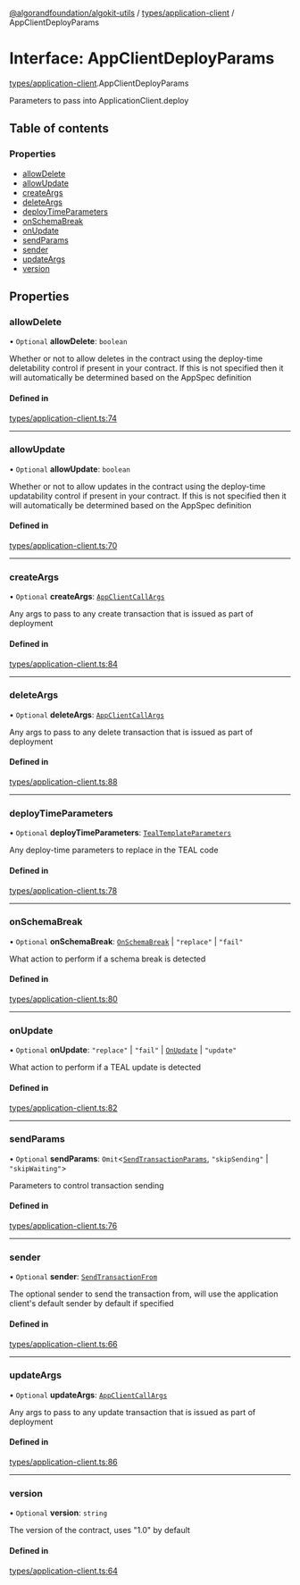 [@algorandfoundation/algokit-utils](../README.md) / [types/application-client](../modules/types_application_client.md) / AppClientDeployParams

# Interface: AppClientDeployParams

[types/application-client](../modules/types_application_client.md).AppClientDeployParams

Parameters to pass into ApplicationClient.deploy

## Table of contents

### Properties

- [allowDelete](types_application_client.AppClientDeployParams.md#allowdelete)
- [allowUpdate](types_application_client.AppClientDeployParams.md#allowupdate)
- [createArgs](types_application_client.AppClientDeployParams.md#createargs)
- [deleteArgs](types_application_client.AppClientDeployParams.md#deleteargs)
- [deployTimeParameters](types_application_client.AppClientDeployParams.md#deploytimeparameters)
- [onSchemaBreak](types_application_client.AppClientDeployParams.md#onschemabreak)
- [onUpdate](types_application_client.AppClientDeployParams.md#onupdate)
- [sendParams](types_application_client.AppClientDeployParams.md#sendparams)
- [sender](types_application_client.AppClientDeployParams.md#sender)
- [updateArgs](types_application_client.AppClientDeployParams.md#updateargs)
- [version](types_application_client.AppClientDeployParams.md#version)

## Properties

### allowDelete

• `Optional` **allowDelete**: `boolean`

Whether or not to allow deletes in the contract using the deploy-time deletability control if present in your contract.
If this is not specified then it will automatically be determined based on the AppSpec definition

#### Defined in

[types/application-client.ts:74](https://github.com/algorandfoundation/algokit-utils-ts/blob/main/src/types/application-client.ts#L74)

___

### allowUpdate

• `Optional` **allowUpdate**: `boolean`

Whether or not to allow updates in the contract using the deploy-time updatability control if present in your contract.
If this is not specified then it will automatically be determined based on the AppSpec definition

#### Defined in

[types/application-client.ts:70](https://github.com/algorandfoundation/algokit-utils-ts/blob/main/src/types/application-client.ts#L70)

___

### createArgs

• `Optional` **createArgs**: [`AppClientCallArgs`](../modules/types_application_client.md#appclientcallargs)

Any args to pass to any create transaction that is issued as part of deployment

#### Defined in

[types/application-client.ts:84](https://github.com/algorandfoundation/algokit-utils-ts/blob/main/src/types/application-client.ts#L84)

___

### deleteArgs

• `Optional` **deleteArgs**: [`AppClientCallArgs`](../modules/types_application_client.md#appclientcallargs)

Any args to pass to any delete transaction that is issued as part of deployment

#### Defined in

[types/application-client.ts:88](https://github.com/algorandfoundation/algokit-utils-ts/blob/main/src/types/application-client.ts#L88)

___

### deployTimeParameters

• `Optional` **deployTimeParameters**: [`TealTemplateParameters`](types_app.TealTemplateParameters.md)

Any deploy-time parameters to replace in the TEAL code

#### Defined in

[types/application-client.ts:78](https://github.com/algorandfoundation/algokit-utils-ts/blob/main/src/types/application-client.ts#L78)

___

### onSchemaBreak

• `Optional` **onSchemaBreak**: [`OnSchemaBreak`](../enums/types_app.OnSchemaBreak.md) \| ``"replace"`` \| ``"fail"``

What action to perform if a schema break is detected

#### Defined in

[types/application-client.ts:80](https://github.com/algorandfoundation/algokit-utils-ts/blob/main/src/types/application-client.ts#L80)

___

### onUpdate

• `Optional` **onUpdate**: ``"replace"`` \| ``"fail"`` \| [`OnUpdate`](../enums/types_app.OnUpdate.md) \| ``"update"``

What action to perform if a TEAL update is detected

#### Defined in

[types/application-client.ts:82](https://github.com/algorandfoundation/algokit-utils-ts/blob/main/src/types/application-client.ts#L82)

___

### sendParams

• `Optional` **sendParams**: `Omit`<[`SendTransactionParams`](types_transaction.SendTransactionParams.md), ``"skipSending"`` \| ``"skipWaiting"``\>

Parameters to control transaction sending

#### Defined in

[types/application-client.ts:76](https://github.com/algorandfoundation/algokit-utils-ts/blob/main/src/types/application-client.ts#L76)

___

### sender

• `Optional` **sender**: [`SendTransactionFrom`](../modules/types_transaction.md#sendtransactionfrom)

The optional sender to send the transaction from, will use the application client's default sender by default if specified

#### Defined in

[types/application-client.ts:66](https://github.com/algorandfoundation/algokit-utils-ts/blob/main/src/types/application-client.ts#L66)

___

### updateArgs

• `Optional` **updateArgs**: [`AppClientCallArgs`](../modules/types_application_client.md#appclientcallargs)

Any args to pass to any update transaction that is issued as part of deployment

#### Defined in

[types/application-client.ts:86](https://github.com/algorandfoundation/algokit-utils-ts/blob/main/src/types/application-client.ts#L86)

___

### version

• `Optional` **version**: `string`

The version of the contract, uses "1.0" by default

#### Defined in

[types/application-client.ts:64](https://github.com/algorandfoundation/algokit-utils-ts/blob/main/src/types/application-client.ts#L64)
